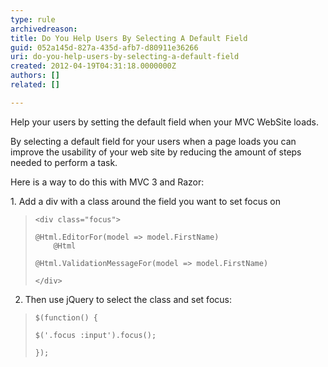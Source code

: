 ```yaml
---
type: rule
archivedreason: 
title: Do You Help Users By Selecting A Default Field
guid: 052a145d-827a-435d-afb7-d80911e36266
uri: do-you-help-users-by-selecting-a-default-field
created: 2012-04-19T04:31:18.0000000Z
authors: []
related: []

---
```


Help your users by setting the default field when your MVC WebSite loads. 
<!--endintro-->

By selecting a default field for your users when a page loads you can improve the usability of your web site by reducing the amount of steps needed to perform a task.




Here is a way to do this with MVC 3 and Razor:

1. Add a div with a class around the field you want to set focus on





> ```
> <div class="focus">
> ```
> 
> 
> 
> ```
> @Html.EditorFor(model => model.FirstName)
>     @Html
> ```
> 
> 
> 
> ```
> @Html.ValidationMessageFor(model => model.FirstName)
> ```
> 
> 
> 
> ```
> </div>
> ```






2. Then use jQuery to select the class and set focus:






> ```
> $(function() {
> ```
> 
> 
> 
> ```
> $('.focus :input').focus();
> ```
> 
> 
> 
> ```
> });
> ```
